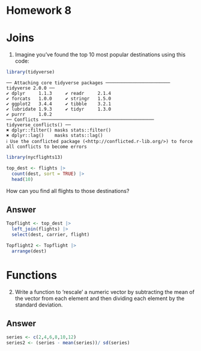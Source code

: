 # Homework 8

# Joins

1.  Imagine you’ve found the top 10 most popular destinations using this
    code:

``` r
library(tidyverse)
```

    ── Attaching core tidyverse packages ──────────────────────── tidyverse 2.0.0 ──
    ✔ dplyr     1.1.3     ✔ readr     2.1.4
    ✔ forcats   1.0.0     ✔ stringr   1.5.0
    ✔ ggplot2   3.4.4     ✔ tibble    3.2.1
    ✔ lubridate 1.9.3     ✔ tidyr     1.3.0
    ✔ purrr     1.0.2     
    ── Conflicts ────────────────────────────────────────── tidyverse_conflicts() ──
    ✖ dplyr::filter() masks stats::filter()
    ✖ dplyr::lag()    masks stats::lag()
    ℹ Use the conflicted package (<http://conflicted.r-lib.org/>) to force all conflicts to become errors

``` r
library(nycflights13)

top_dest <- flights |>
  count(dest, sort = TRUE) |>
  head(10)
```

How can you find all flights to those destinations?

## Answer

``` r
Topflight <- top_dest |>
  left_join(flights) |>
  select(dest, carrier, flight)

Topflight2 <- Topflight |>
  arrange(dest)
```

# Functions

2.  Write a function to ‘rescale’ a numeric vector by subtracting the
    mean of the vector from each element and then dividing each element
    by the standard deviation.

## Answer

``` r
series <- c(2,4,6,8,10,12)
series2 <- (series - mean(series))/ sd(series)
```
